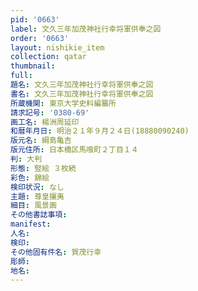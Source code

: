 ```yaml
---
pid: '0663'
label: 文久三年加茂神社行幸将軍供奉之図
order: '0663'
layout: nishikie_item
collection: qatar
thumbnail: 
full: 
題名: 文久三年加茂神社行幸将軍供奉之図
書名: 文久三年加茂神社行幸将軍供奉之図
所蔵機関: 東京大学史料編纂所
請求記号: '0380-69'
画工名: 楊洲周延印
和暦年月日: 明治２１年９月２４日(18880090240)
版元名: 綱島亀吉
版元住所: 日本橋区馬喰町２丁目１４
判: 大判
形態: 竪絵 ３枚続
彩色: 錦絵
検印状況: なし
主題: 尊皇攘夷
細目: 風景画
その他書誌事項: 
manifest: 
人名: 
検印: 
その他固有件名: 賀茂行幸
彫師: 
地名: 
---
```

